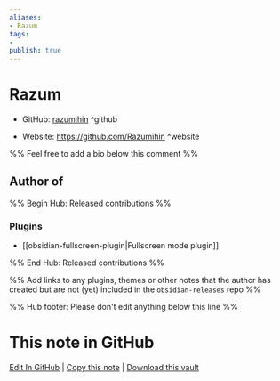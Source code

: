 ```yaml
---
aliases:
- Razum
tags:
- 
publish: true
---
```


# Razum

- GitHub: [razumihin](https://github.com/razumihin/) ^github
<!-- - Discord: `@` ^discord-->
- Website: <https://github.com/Razumihin> ^website
<!-- - [[Publish sites|Publish site]]: ^publish-->

%% Feel free to add a bio below this comment %%


## Author of

%% Begin Hub: Released contributions %%
### Plugins
- [[obsidian-fullscreen-plugin|Fullscreen mode plugin]]

%% End Hub: Released contributions %%

%% Add links to any plugins, themes or other notes that the author has created but are not (yet) included in the `obsidian-releases` repo %%

<!--
### Unlisted plugins

- 
-->

<!--
### Others

- 
-->

<!--
## Sponsor this author

- [[GitHub sponsors]]: [Sponsor @razumihin on GitHub Sponsors](https://github.com/sponsors/razumihin) ^github-sponsor
- [[Buy me a coffee]]: ^buy-me-a-coffee
- [[PayPal]]: ^paypal
- [[Patreon]]: ^patreon

-->

<!--
## Follow this author

- [[YouTube Channels|On YouTube]]: ^youtube
- Twitter: ^twitter
- ...
-->

%% Hub footer: Please don't edit anything below this line %%

# This note in GitHub

<span class="git-footer">[Edit In GitHub](https://github.dev/obsidian-community/obsidian-hub/blob/main/01%20-%20Community/People/razumihin.md "git-hub-edit-note") | [Copy this note](https://raw.githubusercontent.com/obsidian-community/obsidian-hub/main/01%20-%20Community/People/razumihin.md "git-hub-copy-note") | [Download this vault](https://github.com/obsidian-community/obsidian-hub/archive/refs/heads/main.zip "git-hub-download-vault") </span>